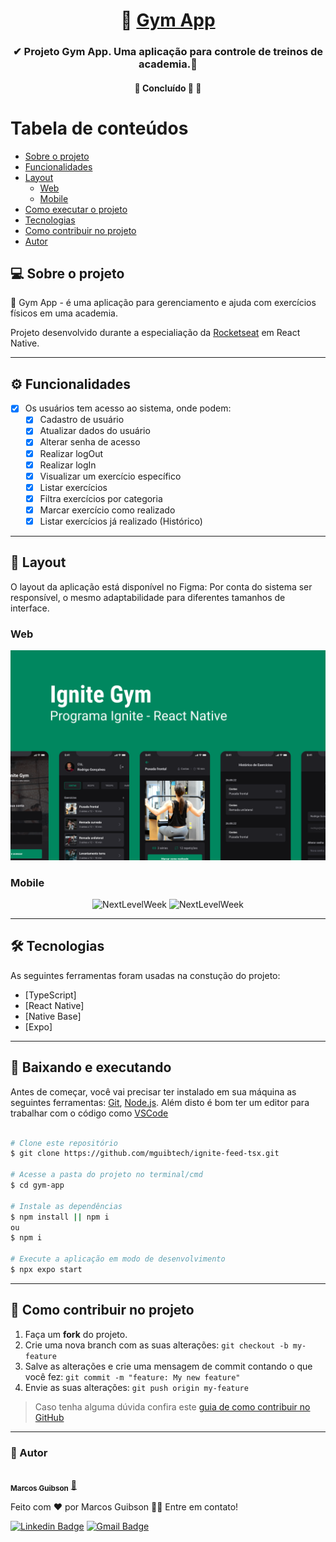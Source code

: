 <h1 align="center">
     📩 <a href="#" alt="sistema web igniteFeed"> Gym App </a>
</h1>

<h3 align="center">
    ✔ Projeto Gym App. Uma aplicação para controle de treinos de academia.🦾
</h3>

<h4 align="center">
	🚧 Concluído 🚀 🚧
</h4>

Tabela de conteúdos
=================
<!--ts-->
   * [Sobre o projeto](#-sobre-o-projeto)
   * [Funcionalidades](#-funcionalidades)
   * [Layout](#-layout)
     * [Web](#web)
     * [Mobile](#mobile)     
   * [Como executar o projeto](#-baixando-e-executando)
   * [Tecnologias](#-tecnologias)
   * [Como contribuir no projeto](#-como-contribuir-no-projeto)
   * [Autor](#-autor)
<!--te-->

## 💻 Sobre o projeto
📩 Gym App - é uma aplicação para gerenciamento e ajuda com exercícios físicos em uma academia.

Projeto desenvolvido durante a especialiação da [Rocketseat](https://www.rocketseat.com.br/) em React Native.

---

## ⚙️ Funcionalidades

- [x] Os usuários tem acesso ao sistema, onde podem:
  - [x] Cadastro de usuário
  - [x] Atualizar dados do usuário
  - [x] Alterar senha de acesso
  - [x] Realizar logOut
  - [x] Realizar logIn
  - [x] Visualizar um exercício específico
  - [x] Listar exercícios
  - [x] Filtra exercícios por categoria
  - [x] Marcar exercício como realizado
  - [x] Listar exercícios já realizado (Histórico)

---
## 🎨 Layout
O layout da aplicação está disponível no Figma:
Por conta do sistema ser responsível, o mesmo adaptabilidade para diferentes tamanhos de interface.

### Web
<p align="center">
  <img alt="NextLevelWeek" title="#NextLevelWeek" src="src/assets/Capa.png" width="700px">
</p>

### Mobile

<p align="center">
  <img alt="NextLevelWeek" title="#NextLevelWeek" src="src/assets/Mobile _ Feed.png" width="300px">
 <img alt="NextLevelWeek" title="#NextLevelWeek" src="src/assets/Mobile _ Aviso Modal.png" width="300px">
</p>

---

## 🛠 Tecnologias
As seguintes ferramentas foram usadas na constução do projeto:
- [TypeScript]
- [React Native]
- [Native Base]
- [Expo]

---

## 🧭 Baixando e executando

Antes de começar, você vai precisar ter instalado em sua máquina as seguintes ferramentas:
[Git](https://git-scm.com), [Node.js](https://nodejs.org/en/). 
Além disto é bom ter um editor para trabalhar com o código como [VSCode](https://code.visualstudio.com/)

```bash

# Clone este repositório
$ git clone https://github.com/mguibtech/ignite-feed-tsx.git

# Acesse a pasta do projeto no terminal/cmd
$ cd gym-app

# Instale as dependências
$ npm install || npm i
ou
$ npm i

# Execute a aplicação em modo de desenvolvimento
$ npx expo start

```
---

## 💪 Como contribuir no projeto

1. Faça um **fork** do projeto.
2. Crie uma nova branch com as suas alterações: `git checkout -b my-feature`
3. Salve as alterações e crie uma mensagem de commit contando o que você fez: `git commit -m "feature: My new feature"`
4. Envie as suas alterações: `git push origin my-feature`
> Caso tenha alguma dúvida confira este [guia de como contribuir no GitHub](https://medium.com/@lcnogueira/um-guia-para-contribui%C3%A7%C3%A3o-em-projetos-open-source-no-github-46a423e4e9b3)

---

### 🦸 Autor


<a href="https://www.linkedin.com/in/marcos-guibson-santos-da-silva-0b62321a3/">
 <img style="border-radius: 50%;" src="https://github.com/mguibtech.png" width="100px;" alt=""/>
 <br />
 <sub><b>Marcos Guibson</b></sub></a> <a href="https://www.linkedin.com/in/marcos-guibson-santos-da-silva-0b62321a3/" title="mguibtech">🚀</a>

Feito com ❤️ por Marcos Guibson 👋🏽 Entre em contato!

[![Linkedin Badge](https://img.shields.io/badge/-Marcos_Guibson-blue?style=flat-square&logo=Linkedin&logoColor=white&link=https://www.linkedin.com/in/marcos-guibson-santos-da-silva-0b62321a3/)](https://www.linkedin.com/in/marcos-guibson-santos-da-silva-0b62321a3/) 
[![Gmail Badge](https://img.shields.io/badge/-mguibtech@gmail.com-c14438?style=flat-square&logo=Gmail&logoColor=white&link=mailto:mguibtech@gmail.com)](mailto:mguibtech@gmail.com)

